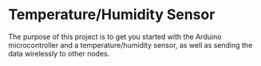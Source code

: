 <h1> Temperature/Humidity Sensor
</h1>

<p>The purpose of this project is to get you started with the Arduino microcontroller and a temperature/humidity sensor, as well as sending the data wirelessly to other nodes.
</p>

